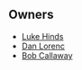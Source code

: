## Owners

* [Luke Hinds](https://github.com/lukehinds)
* [Dan Lorenc](https://github.com/dlorenc)
* [Bob Callaway](https://github.com/bobcallaway)
